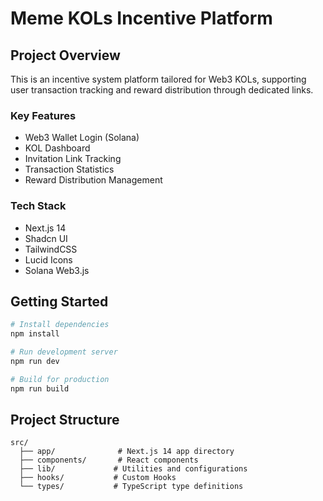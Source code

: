 # Meme KOLs Incentive Platform

## Project Overview
This is an incentive system platform tailored for Web3 KOLs, supporting user transaction tracking and reward distribution through dedicated links.

### Key Features
- Web3 Wallet Login (Solana)
- KOL Dashboard
- Invitation Link Tracking
- Transaction Statistics
- Reward Distribution Management

### Tech Stack
- Next.js 14
- Shadcn UI
- TailwindCSS
- Lucid Icons
- Solana Web3.js

## Getting Started

```bash
# Install dependencies
npm install

# Run development server
npm run dev

# Build for production
npm run build
```

## Project Structure
```
src/
  ├── app/              # Next.js 14 app directory
  ├── components/       # React components
  ├── lib/             # Utilities and configurations
  ├── hooks/           # Custom Hooks
  └── types/           # TypeScript type definitions
```
